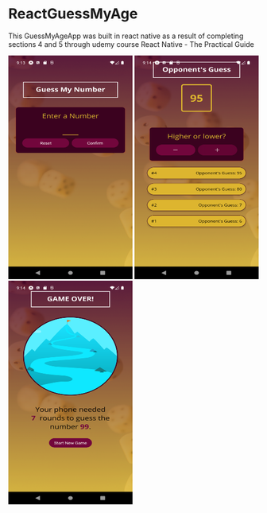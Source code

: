 # ReactGuessMyAge

This GuessMyAgeApp was built in react native as a result of completing sections 4 and 5 through udemy course React Native - The Practical Guide
<p float="left">
  <img src="https://github.com/sekne18/ReactGuessMyAge/blob/main/assets/sc1.png" width="250" height="450" />
  <img src="https://github.com/sekne18/ReactGuessMyAge/blob/main/assets/sc2.png" width="250" height="450" />
  <img src="https://github.com/sekne18/ReactGuessMyAge/blob/main/assets/sc3.png" width="250" height="450" />
</p>
